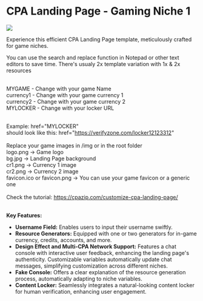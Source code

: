 # CPA Landing Page - Gaming Niche 1

<img src="https://github.com/cpacreators/cpa-landing-page-gaming-niche-1/assets/60578014/9699be60-75a6-4c82-b00b-b26d8caaeb5d"/>
<br>

Experience this efficient CPA Landing Page template, meticulously crafted for game niches. 

You can use the search and replace function in Notepad or other text editors to save time.
There's usualy 2x template variation with 1x & 2x resources

<br>
MYGAME - Change with your game Name
<br>
currency1 - Change with your game currency 1
<br>
currency2 - Change with your game currency 2
<br>
MYLOCKER - Change with your locker URL
<br>
<br>

Example:
href="MYLOCKER"
<br>
should look like this:
href="https://verifyzone.com/locker12123312"
<br>
<br>
Replace your game images in /img or in the root folder
<br>
logo.png -> Game logo
<br>
bg.jpg -> Landing Page background
<br>
cr1.png -> Currency 1 image
<br>
cr2.png -> Currency 2 image
<br>
favicon.ico or favicon.png -> You can use your game favicon or a generic one
<br>
<br>
Check the tutorial: 
https://cpazip.com/customize-cpa-landing-page/
<br>
<br>

**Key Features:**

-   **Username Field:**  Enables users to input their username swiftly.
-   **Resource Generators:**  Equipped with one or two generators for in-game currency, credits, accounts, and more.
-   **Design Effect and Multi-CPA Network Support:**  Features a chat console with interactive user feedback, enhancing the landing page's authenticity. Customizable variables automatically update chat messages, simplifying customization across different niches.
-   **Fake Console:**  Offers a clear explanation of the resource generation process, automatically adapting to niche variables.
-   **Content Locker:**  Seamlessly integrates a natural-looking content locker for human verification, enhancing user engagement.
